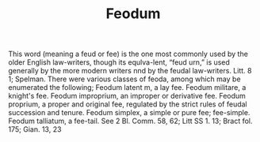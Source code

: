 ---
title: Feodum
letter: F
permalink: "/definitions/bld-feodum.html"
body: This word (meaning a feud or fee) is the one most commonly used by the older
  English law-writers, though its equlva-lent, “feud urn,” is used generally by the
  more modern writers nnd by the feudal law-writers. Litt. 8 1; Spelman. There were
  various classes of feoda, among which may be enumerated the following; Feodum latent
  m, a lay fee. Feodum militare, a knight's fee. Feodum improprium, an improper or
  derivative fee. Feodum proprium, a proper and original fee, regulated by the strict
  rules of feudal succession and tenure. Feodum simplex, a simple or pure fee; fee-simple.
  Feodum talliatum, a fee-tail. See 2 Bl. Comm. 58, 62; Litt SS 1. 13; Bract fol.
  175; Gian. 13, 23
published_at: '2018-07-07'
source: Black's Law Dictionary 2nd Ed (1910)
layout: post
---